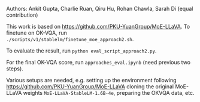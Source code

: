 Authors: Ankit Gupta, Charlie Ruan, Qiru Hu, Rohan Chawla, Sarah Di (equal contribution)

This work is based on https://github.com/PKU-YuanGroup/MoE-LLaVA. To finetune on OK-VQA, run `./scripts/v1/stablelm/finetune_moe_approach2.sh`.

To evaluate the result, run `python eval_script_approach2.py`.

For the final OK-VQA score, run `approaches_eval.ipynb` (need previous two steps).

Various setups are needed, e.g. setting up the environment following https://github.com/PKU-YuanGroup/MoE-LLaVA cloning the original MoE-LLaVA weights `MoE-LLaVA-StableLM-1.6B-4e`, preparing the OKVQA data, etc.
